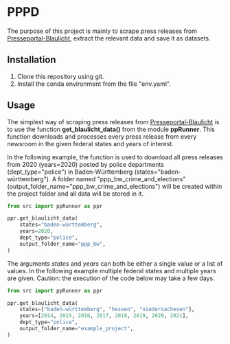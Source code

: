 # PPPD

The purpose of this project is mainly to scrape press releases from [Presseportal-Blaulicht](https://www.presseportal.de/blaulicht/), extract the relevant data and save it as datasets.



## Installation
1. Clone this repository using git.
2. Install the conda environment from the file "env.yaml".

## Usage

The simplest way of scraping press releases from [Presseportal-Blaulicht](https://www.presseportal.de/blaulicht/) is to use the function **get_blaulicht_data()** from the module **ppRunner**. This function downloads and processes every press release from every newsroom in the given federal states and years of interest.

In the following example, the function is used to download all press releases from 2020 (years=2020) posted by police departments (dept_type="police") in Baden-Württemberg (states="baden-württemberg"). A folder named "ppp_bw_crime_and_elections" (output_folder_name="ppp_bw_crime_and_elections") will be created within the project folder and all data will be stored in it.

```python
from src import ppRunner as ppr

ppr.get_blaulicht_data(
    states="baden-württemberg",                         
    years=2020,                                         
    dept_type="police",
    output_folder_name="ppp_bw",
)
```

The arguments *states* and *years* can both be either a single value or a list of values. In the following example multiple federal states and multiple years are given. Caution: the execution of the code below may take a few days.

```python
from src import ppRunner as ppr

ppr.get_blaulicht_data(
    states=["baden-württemberg", "hessen", "niedersachesen"],                         
    years=[2014, 2015, 2016, 2017, 2018, 2019, 2020, 2021],                                         
    dept_type="police",
    output_folder_name="example_project",
)
```


